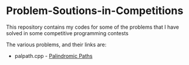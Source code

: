 # Problem-Soutions-in-Competitions
This repository contains my codes for some of the problems that I have solved in some competitive programming contests

The various problems, and their links are:

* palpath.cpp - [Palindromic Paths](https://www.codechef.com/problems/PALPATH)
